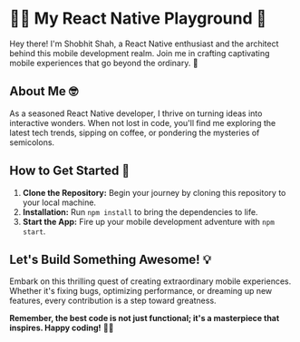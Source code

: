 # 👨‍💻 My React Native Playground 📱

Hey there! I'm Shobhit Shah, a React Native enthusiast and the architect behind this mobile development realm. Join me in crafting captivating mobile experiences that go beyond the ordinary. 🚀

## About Me 🤓

As a seasoned React Native developer, I thrive on turning ideas into interactive wonders. When not lost in code, you'll find me exploring the latest tech trends, sipping on coffee, or pondering the mysteries of semicolons. 

## How to Get Started 🚀

1. **Clone the Repository:** Begin your journey by cloning this repository to your local machine.
2. **Installation:** Run `npm install` to bring the dependencies to life.
3. **Start the App:** Fire up your mobile development adventure with `npm start`.

## Let's Build Something Awesome! 💡

Embark on this thrilling quest of creating extraordinary mobile experiences. Whether it's fixing bugs, optimizing performance, or dreaming up new features, every contribution is a step toward greatness.

**Remember, the best code is not just functional; it's a masterpiece that inspires. Happy coding!** 🌈🚀
